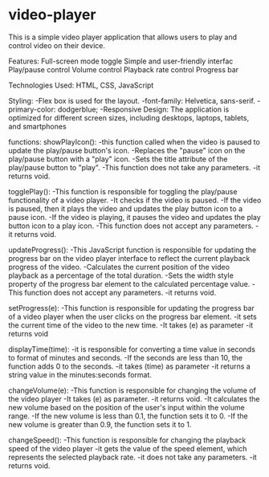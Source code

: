 # video-player
This is a simple video player application that allows users to play and control video on their device.

Features:
Full-screen mode toggle
Simple and user-friendly interfac
Play/pause control
Volume control
Playback rate control
Progress bar

Technologies Used:
HTML, CSS, JavaScript

Styling:
-Flex box is used for the layout.
-font-family: Helvetica, sans-serif.
-primary-color: dodgerblue;
-Responsive Design: The application is optimized for different screen sizes, including desktops, laptops, tablets, and smartphones

functions:
showPlayIcon():
-this function called when the video is paused to update the play/pause button's icon.
-Replaces the "pause" icon on the play/pause button with a "play" icon.
-Sets the title attribute of the play/pause button to "play".
-This function does not take any parameters.
-it returns void.


togglePlay():
-This function is responsible for toggling the play/pause functionality of a video player.
-It checks if the video is paused.
-If the video is paused, then it plays the video and updates the play button icon to a pause icon.
-If the video is playing, it pauses the video and updates the play button icon to a play icon.
-This function does not accept any parameters.
-it returns void.

updateProgress():
-This JavaScript function is responsible for updating the progress bar on the video player interface to reflect the current playback progress of the video.
-Calculates the current position of the video playback as a percentage of the total duration.
-Sets the width style property of the progress bar element to the calculated percentage value.
-This function does not accept any parameters.
-it returns void.


 setProgress(e):
 -This function is responsible for updating the progress bar of a video player when the user clicks on the progress bar element. 
 -it sets the current time of the video to the new time.
 -It takes (e) as parameter
 -it returns void


displayTime(time):
-it is responsible for converting a time value in seconds to format of minutes and seconds.
-If the seconds are less than 10, the function adds 0 to the seconds.
-it takes (time) as parameter
-it returns a string value in the minutes:seconds format.


changeVolume(e):
-This function is responsible for changing the volume of the video player
-It takes (e) as parameter.
-it returns void.
-It calculates the new volume based on the position of the user's input within the volume range.
-If the new volume is less than 0.1, the function sets it to 0.
-If the new volume is greater than 0.9, the function sets it to 1.

 changeSpeed():
 -This function is responsible for changing the playback speed of the video player 
 -it gets the value of the speed element, which represents the selected playback rate.
 -it does not take any parameters.
 -it returns void.


